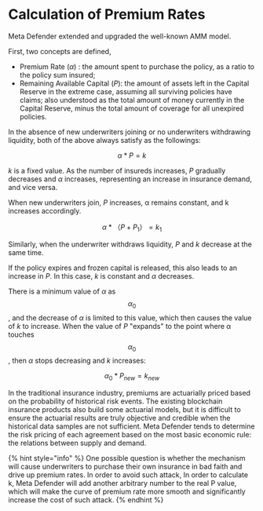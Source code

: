 # Calculation of Premium Rates

Meta Defender extended and upgraded the well-known AMM model.

First, two concepts are defined,

* Premium Rate (_α_) : the amount spent to purchase the policy, as a ratio to the policy sum insured;
* Remaining Available Capital (_P_): the amount of assets left in the Capital Reserve in the extreme case, assuming all surviving policies have claims; also understood as the total amount of money currently in the Capital Reserve, minus the total amount of coverage for all unexpired policies.

In the absence of new underwriters joining or no underwriters withdrawing liquidity, both of the above always satisfy as the followings:

$$
α*P = k
$$

_k_ is a fixed value. As the number of insureds increases, _P_ gradually decreases and _α_ increases, representing an increase in insurance demand, and vice versa.&#x20;

When new underwriters join, _P_ increases, α remains constant, and k increases accordingly.

$$
α * （P+P_1） = k_1
$$

Similarly, when the underwriter withdraws liquidity, _P_ and _k_ decrease at the same time.&#x20;

If the policy expires and frozen capital is released, this also leads to an increase in _P_. In this case, _k_ is constant and _α_ decreases.

There is a minimum value of _α_ as $$α_0$$​, and the decrease of _α_ is limited to this value, which then causes the value of _k_ to increase. When the value of _P_ "expands" to the point where α touches $$α_0$$, then _α_ stops decreasing and _k_ increases:

$$
α_0 * P_{new} = k_{new}
$$

In the traditional insurance industry, premiums are actuarially priced based on the probability of historical risk events. The existing blockchain insurance products also build some actuarial models, but it is difficult to ensure the actuarial results are truly objective and credible when the historical data samples are not sufficient. Meta Defender tends to determine the risk pricing of each agreement based on the most basic economic rule: the relations between supply and demand.



{% hint style="info" %}
One possible question is whether the mechanism will cause underwriters to purchase their own insurance in bad faith and drive up premium rates. In order to avoid such attack, In order to calculate k, Meta Defender will add another arbitrary number to the real P value, which will make the curve of premium rate more smooth and significantly increase the cost of such attack.&#x20;
{% endhint %}
